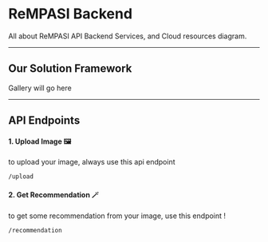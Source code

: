 # ReMPASI Backend

All about ReMPASI API Backend Services, and Cloud resources diagram.

---

## Our Solution Framework

Gallery will go here

---

## API Endpoints

#### 1. Upload Image 🖼️

to upload your image, always use this api endpoint

```
/upload
```

#### 2. Get Recommendation 🪄

to get some recommendation from your image, use this endpoint !

```
/recommendation
```
